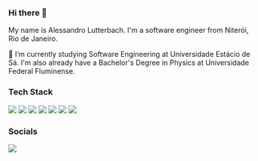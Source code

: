 ### Hi there 👋

My name is Alessandro Lutterbach. I'm a software engineer from Niterói, Rio de Janeiro.

🌱 I’m currently studying Software Engineering at Universidade Estácio de Sá. I'm also already have a Bachelor's Degree in Physics at Universidade Federal Fluminense.

### Tech Stack
<img src="https://img.shields.io/badge/HTML5-E34F26?style=for-the-badge&logo=html5&logoColor=white"/>
<img src="https://img.shields.io/badge/CSS3-1572B6?style=for-the-badge&logo=css3&logoColor=white" />
<img src="https://img.shields.io/badge/JavaScript-323330?style=for-the-badge&logo=javascript&logoColor=F7DF1E"/>
<img src="https://img.shields.io/badge/Python-FFD43B?style=for-the-badge&logo=python&logoColor=blue"/>
<img src="https://img.shields.io/badge/Numpy-777BB4?style=for-the-badge&logo=numpy&logoColor=white"/>
<img src="https://img.shields.io/badge/Pandas-2C2D72?style=for-the-badge&logo=pandas&logoColor=white"/>
<img src="https://img.shields.io/badge/LaTeX-47A141?style=for-the-badge&logo=LaTeX&logoColor=white"/>

### Socials
<a href="https://www.linkedin.com/in/alessandrolutterbach/"><img src="https://img.shields.io/badge/LinkedIn-0077B5?style=for-the-badge&logo=linkedin&logoColor=white"/></a>

